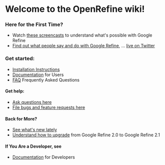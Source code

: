 # Welcome to the OpenRefine wiki!

### Here for the First Time?
* Watch [these screencasts](http://code.google.com/p/google-refine/wiki/Screencasts) to understand what's possible with Google Refine
* [Find out what people say and do with Google Refine](http://code.google.com/p/google-refine/wiki/WhatPeopleSay), ... [live on Twitter](http://refine-gadgets.stefanomazzocchi.user.dev.freebaseapps.com/twitter_tracker_view)

### Get started:
* [Installation Instructions](http://code.google.com/p/google-refine/wiki/InstallationInstructions)
* [Documentation](http://code.google.com/p/google-refine/wiki/DocumentationForUsers) for Users
* [FAQ](http://code.google.com/p/google-refine/wiki/FAQ) Frequently Asked Questions

#### Get help:
* [Ask questions here](http://groups.google.com/group/google-refine/)
* [File bugs and feature requests here](http://code.google.com/p/google-refine/issues/list)

#### Back for More?

* [See what's new lately](http://code.google.com/p/google-refine/wiki/WhatsNew)
* [Understand how to upgrade](http://code.google.com/p/google-refine/wiki/BackUpGoogleRefineData) from Google Refine 2.0 to Google Refine 2.1

#### If You Are a Developer, see

* [Documentation](https://github.com/OpenRefine/OpenRefine/wiki/Documentation-For-Developers) for Developers